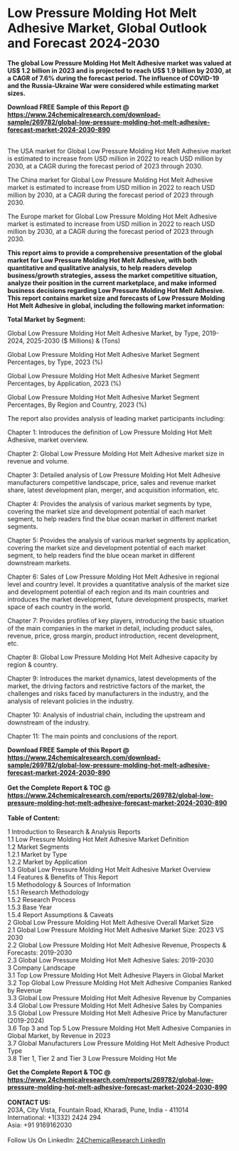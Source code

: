 <h1>Low Pressure Molding Hot Melt Adhesive Market, Global Outlook and Forecast 2024-2030</h1><p><strong>The global Low Pressure Molding Hot Melt Adhesive market was valued at US$ 1.2 billion in 2023 and is projected to reach US$ 1.9 billion by 2030, at a CAGR of 7.6% during the forecast period. The influence of COVID-19 and the Russia-Ukraine War were considered while estimating market sizes.</strong></p><p>
</p><p></p><div><b>Download FREE Sample of this Report @ 
            <a href="https://www.24chemicalresearch.com/download-sample/269782/global-low-pressure-molding-hot-melt-adhesive-forecast-market-2024-2030-890">
            https://www.24chemicalresearch.com/download-sample/269782/global-low-pressure-molding-hot-melt-adhesive-forecast-market-2024-2030-890</a></b></div><br><p>
</p><p></p><p>
</p><p>The USA market for Global Low Pressure Molding Hot Melt Adhesive market is estimated to increase from USD million in 2022 to reach USD million by 2030, at a CAGR during the forecast period of 2023 through 2030.</p><p>
</p><p>The China market for Global Low Pressure Molding Hot Melt Adhesive market is estimated to increase from USD million in 2022 to reach USD million by 2030, at a CAGR during the forecast period of 2023 through 2030.</p><p>
</p><p>The Europe market for Global Low Pressure Molding Hot Melt Adhesive market is estimated to increase from USD million in 2022 to reach USD million by 2030, at a CAGR during the forecast period of 2023 through 2030.</p><p>
<strong>This report aims to provide a comprehensive presentation of the global market for Low Pressure Molding Hot Melt Adhesive, with both quantitative and qualitative analysis, to help readers develop business/growth strategies, assess the market competitive situation, analyze their position in the current marketplace, and make informed business decisions regarding Low Pressure Molding Hot Melt Adhesive. This report contains market size and forecasts of Low Pressure Molding Hot Melt Adhesive in global, including the following market information:</strong></p><p>
</p><p>
<strong>Total Market by Segment:</strong></p><p>
Global Low Pressure Molding Hot Melt Adhesive Market, by Type, 2019-2024, 2025-2030 ($ Millions) &amp; (Tons)</p><p>
Global Low Pressure Molding Hot Melt Adhesive Market Segment Percentages, by Type, 2023 (%)</p><p>
</p><p>
Global Low Pressure Molding Hot Melt Adhesive Market Segment Percentages, by Application, 2023 (%)</p><p>
</p><p>
Global Low Pressure Molding Hot Melt Adhesive Market Segment Percentages, By Region and Country, 2023 (%)</p><p>
</p><p>
The report also provides analysis of leading market participants including:</p><p>
</p><p>
</p><p>
Chapter 1: Introduces the definition of Low Pressure Molding Hot Melt Adhesive, market overview.</p><p>
Chapter 2: Global Low Pressure Molding Hot Melt Adhesive market size in revenue and volume.</p><p>
Chapter 3: Detailed analysis of Low Pressure Molding Hot Melt Adhesive manufacturers competitive landscape, price, sales and revenue market share, latest development plan, merger, and acquisition information, etc.</p><p>
Chapter 4: Provides the analysis of various market segments by type, covering the market size and development potential of each market segment, to help readers find the blue ocean market in different market segments.</p><p>
Chapter 5: Provides the analysis of various market segments by application, covering the market size and development potential of each market segment, to help readers find the blue ocean market in different downstream markets.</p><p>
Chapter 6: Sales of Low Pressure Molding Hot Melt Adhesive in regional level and country level. It provides a quantitative analysis of the market size and development potential of each region and its main countries and introduces the market development, future development prospects, market space of each country in the world.</p><p>
Chapter 7: Provides profiles of key players, introducing the basic situation of the main companies in the market in detail, including product sales, revenue, price, gross margin, product introduction, recent development, etc.</p><p>
Chapter 8: Global Low Pressure Molding Hot Melt Adhesive capacity by region &amp; country.</p><p>
Chapter 9: Introduces the market dynamics, latest developments of the market, the driving factors and restrictive factors of the market, the challenges and risks faced by manufacturers in the industry, and the analysis of relevant policies in the industry.</p><p>
Chapter 10: Analysis of industrial chain, including the upstream and downstream of the industry.</p><p>
Chapter 11: The main points and conclusions of the report.</p><div><b>Download FREE Sample of this Report @ 
            <a href="https://www.24chemicalresearch.com/download-sample/269782/global-low-pressure-molding-hot-melt-adhesive-forecast-market-2024-2030-890">
            https://www.24chemicalresearch.com/download-sample/269782/global-low-pressure-molding-hot-melt-adhesive-forecast-market-2024-2030-890</a></b></div><br><div><b>Get the Complete Report & TOC @ 
            <a href="https://www.24chemicalresearch.com/reports/269782/global-low-pressure-molding-hot-melt-adhesive-forecast-market-2024-2030-890">
            https://www.24chemicalresearch.com/reports/269782/global-low-pressure-molding-hot-melt-adhesive-forecast-market-2024-2030-890</a></b></div><br>
            <b>Table of Content:</b><p>1 Introduction to Research & Analysis Reports<br />
    1.1 Low Pressure Molding Hot Melt Adhesive Market Definition<br />
    1.2 Market Segments<br />
        1.2.1 Market by Type<br />
        1.2.2 Market by Application<br />
    1.3 Global Low Pressure Molding Hot Melt Adhesive Market Overview<br />
    1.4 Features & Benefits of This Report<br />
    1.5 Methodology & Sources of Information<br />
        1.5.1 Research Methodology<br />
        1.5.2 Research Process<br />
        1.5.3 Base Year<br />
        1.5.4 Report Assumptions & Caveats<br />
2 Global Low Pressure Molding Hot Melt Adhesive Overall Market Size<br />
    2.1 Global Low Pressure Molding Hot Melt Adhesive Market Size: 2023 VS 2030<br />
    2.2 Global Low Pressure Molding Hot Melt Adhesive Revenue, Prospects & Forecasts: 2019-2030<br />
    2.3 Global Low Pressure Molding Hot Melt Adhesive Sales: 2019-2030<br />
3 Company Landscape<br />
    3.1 Top Low Pressure Molding Hot Melt Adhesive Players in Global Market<br />
    3.2 Top Global Low Pressure Molding Hot Melt Adhesive Companies Ranked by Revenue<br />
    3.3 Global Low Pressure Molding Hot Melt Adhesive Revenue by Companies<br />
    3.4 Global Low Pressure Molding Hot Melt Adhesive Sales by Companies<br />
    3.5 Global Low Pressure Molding Hot Melt Adhesive Price by Manufacturer (2019-2024)<br />
    3.6 Top 3 and Top 5 Low Pressure Molding Hot Melt Adhesive Companies in Global Market, by Revenue in 2023<br />
    3.7 Global Manufacturers Low Pressure Molding Hot Melt Adhesive Product Type<br />
    3.8 Tier 1, Tier 2 and Tier 3 Low Pressure Molding Hot Me</p><div><b>Get the Complete Report & TOC @ 
            <a href="https://www.24chemicalresearch.com/reports/269782/global-low-pressure-molding-hot-melt-adhesive-forecast-market-2024-2030-890">
            https://www.24chemicalresearch.com/reports/269782/global-low-pressure-molding-hot-melt-adhesive-forecast-market-2024-2030-890</a></b></div><br><b>CONTACT US:</b><br>
            203A, City Vista, Fountain Road, Kharadi, Pune, India - 411014<br>
            International: +1(332) 2424 294<br>
            Asia: +91 9169162030 <br><br>
            Follow Us On LinkedIn: <a href="https://www.linkedin.com/company/24chemicalresearch/">24ChemicalResearch LinkedIn</a>